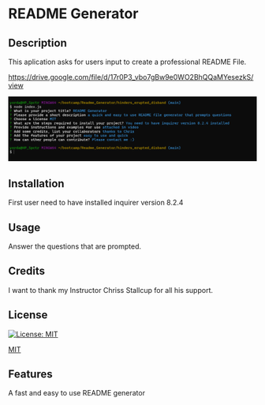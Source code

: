 # README Generator
  
  ## Description

  This aplication asks for users input to create a professional README File.

https://drive.google.com/file/d/17r0P3_vbo7gBw9e0WO2BhQQaMYesezkS/view

![alt text](./Assets/images/application_screenshot.png)

## Installation

First user need to have installed inquirer version 8.2.4

## Usage

Answer the questions that are prompted. 

## Credits

I want to thank my Instructor Chriss Stallcup for all his support.

## License

[![License: MIT](https://img.shields.io/badge/License-MIT-yellow.svg)](https://opensource.org/licenses/MIT)

   [MIT](https://choosealicense.com/licenses/mit/)


## Features

A fast and easy to use README generator



  